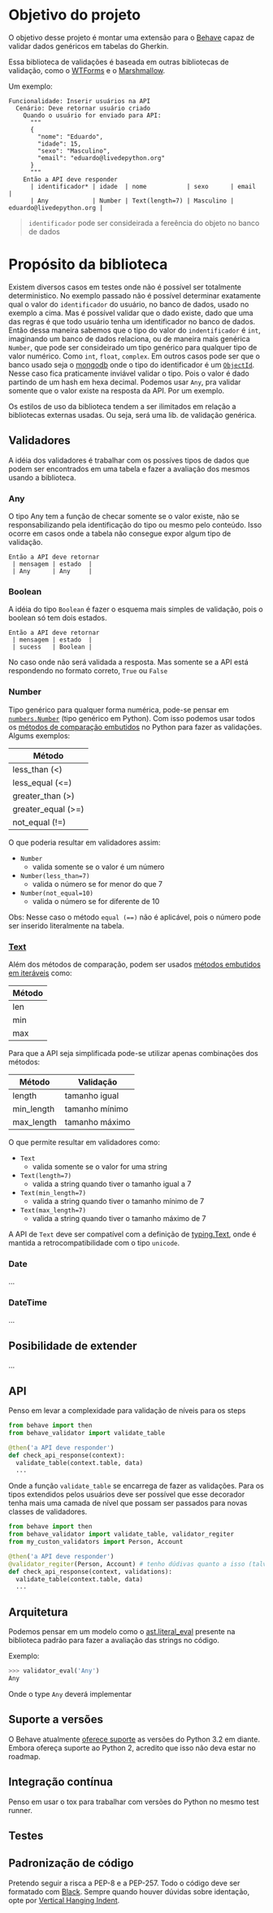 # Objetivo do projeto

O objetivo desse projeto é montar uma extensão para o [Behave](https://github.com/behave/behave) capaz de validar dados genéricos em tabelas do Gherkin.

Essa biblioteca de validações é baseada em outras bibliotecas de validação, como o [WTForms](https://github.com/wtforms/wtforms) e o [Marshmallow](https://github.com/marshmallow-code/marshmallow).

Um exemplo:

```gherkin
Funcionalidade: Inserir usuários na API
  Cenário: Deve retornar usuário criado
    Quando o usuário for enviado para API:
      """
      {
        "nome": "Eduardo",
        "idade": 15,
        "sexo": "Masculino",
        "email": "eduardo@livedepython.org"
      }
      """
    Então a API deve responder
      | identificador* | idade  | nome           | sexo      | email                    |
      | Any            | Number | Text(length=7) | Masculino | eduardo@livedepython.org |
```

> `identificador` pode ser consideirada a fereência do objeto no banco de dados

# Propósito da biblioteca

Existem diversos casos em testes onde não é possível ser totalmente deterministico. No exemplo passado não é possível determinar exatamente qual o valor do `identificador` do usuário, no banco de dados, usado no exemplo a cima. Mas é possível validar que o dado existe, dado que uma das regras é que todo usuário tenha um identificador no banco de dados. Então dessa maneira sabemos que o tipo do valor do `indentificador` é `int`, imaginando um banco de dados relaciona, ou de maneira mais genérica `Number`, que pode ser consideirado um tipo genérico para qualquer tipo de valor numérico. Como `int`, `float`, `complex`. Em outros casos pode ser que o banco usado seja o [mongodb](https://www.mongodb.com/) onde o tipo do identificador é um [`ObjectId`](https://docs.mongodb.com/manual/reference/method/ObjectId/). Nesse caso fica praticamente inviável validar o tipo. Pois o valor é dado partindo de um hash em hexa decimal. Podemos usar `Any`, pra validar somente que o valor existe na resposta da API. Por um exemplo.

Os estilos de uso da biblioteca tendem a ser ilimitados em relação a bibliotecas externas usadas. Ou seja, será uma lib. de validação genérica.


## Validadores

A idéia dos validadores é trabalhar com os possíves tipos de dados que podem ser encontrados em uma tabela e fazer a avaliação dos mesmos usando a biblioteca.


### Any

O tipo Any tem a função de checar somente se o valor existe, não se responsabilizando pela identificação do tipo ou mesmo pelo conteúdo. Isso ocorre em casos onde a tabela não consegue expor algum tipo de validação.

```Gherkin
Então a API deve retornar
 | mensagem | estado  |
 | Any      | Any     |
```


### Boolean

A idéia do tipo `Boolean` é fazer o esquema mais simples de validação, pois o boolean só tem dois estados.

```Gherkin
Então a API deve retornar
 | mensagem | estado  |
 | sucess   | Boolean |
```

No caso onde não será validada a resposta. Mas somente se a API está respondendo no formato correto, `True` ou `False`


### Number

Tipo genérico para qualquer forma numérica, pode-se pensar em [`numbers.Number`](https://docs.python.org/3.8/library/numbers.html#numbers.Number) (tipo genérico em Python). Com isso podemos usar todos os [métodos de comparação embutidos](https://docs.python.org/3.8/library/stdtypes.html#comparisons) no Python para fazer as validações. Algums exemplos:


| Método             |
| ------------------ |
| less_than     (<)  |
| less_equal    (<=) |
| greater_than  (>)  |
| greater_equal (>=) |
| not_equal     (!=) |

O que poderia resultar em validadores assim:
  - `Number`
    - valida somente se o valor é um número
 - `Number(less_than=7)`
   - valida o número se for menor do que 7
 - `Number(not_equal=10)`
   - valida o número se for diferente de 10

Obs: Nesse caso o método `equal (==)` não é aplicável, pois o número pode ser inserido literalmente na tabela.

### [Text](https://docs.python.org/3.8/library/stdtypes.html#text-sequence-type-str)

Além dos métodos de comparação, podem ser usados [métodos embutidos em iteráveis](https://docs.python.org/3.8/library/stdtypes.html#sequence-types-list-tuple-range) como:

| Método |
| ------ |
| len    |
| min    |
| max    |

Para que a API seja simplificada pode-se utilizar apenas combinações dos métodos:

| Método     | Validação       |
| ---------- | --------------- |
| length     | tamanho igual   |
| min_length | tamanho mínimo  |
| max_length | tamanho máximo  |


O que permite resultar em validadores como:

- `Text`
  - valida somente se o valor for uma string
- `Text(length=7)`
  - valida a string quando tiver o tamanho igual a 7
- `Text(min_length=7)`
  - valida a string quando tiver o tamanho mínimo de 7
- `Text(max_length=7)`
  - valida a string quando tiver o tamanho máximo de 7


A API de `Text` deve ser compatível com a definição de [typing.Text](https://docs.python.org/3.8/library/typing.html#typing.Text), onde é mantida a retrocompatibilidade com o tipo `unicode`.


### Date

...

### DateTime

...

## Posibilidade de extender

 ...


## API

Penso em levar a complexidade para validação de níveis para os steps

```Python
from behave import then
from behave_validator import validate_table

@then('a API deve responder')
def check_api_response(context):
  validate_table(context.table, data)
  ...
```

Onde a função `validate_table` se encarrega de fazer as validações. Para os tipos extendidos pelos usuários deve ser possível que esse decorador tenha mais uma camada de nível que possam ser passados para novas classes de validadores.

```Python
from behave import then
from behave_validator import validate_table, validator_regiter
from my_custon_validators import Person, Account

@then('a API deve responder')
@validator_regiter(Person, Account) # tenho dúdivas quanto a isso (talvez nos hooks, para usar em todo o projeto)
def check_api_response(context, validations):
  validate_table(context.table, data)
  ...
```


## Arquitetura

Podemos pensar em um modelo como o [ast.literal_eval](https://docs.python.org/3.8/library/ast.html#ast.literal_eval) presente na biblioteca padrão para fazer a avaliação das strings no código.

Exemplo:

```Python
>>> validator_eval('Any')
Any
```

Onde o type `Any` deverá implementar

## Suporte a versões

O Behave atualmente [oferece suporte](https://github.com/behave/behave/blob/master/tox.ini) as versões do Python 3.2 em diante. Embora ofereça suporte ao Python 2, acredito que isso não deva estar no roadmap.

## Integração contínua

Penso em usar o tox para trabalhar com versões do Python no mesmo test runner.

## Testes


## Padronização de código

Pretendo seguir a risca a PEP-8 e a PEP-257. Todo o código deve ser formatado com [Black](https://github.com/python/black). Sempre quando houver dúvidas sobre identação, opte por [Vertical Hanging Indent](https://github.com/timothycrosley/isort).
